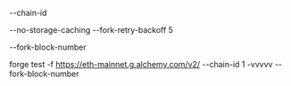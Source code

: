 --chain-id

--no-storage-caching --fork-retry-backoff 5 

--fork-block-number

forge test -f https://eth-mainnet.g.alchemy.com/v2/<API KEY> --chain-id 1 -vvvvv --fork-block-number <BLOCK NUM>